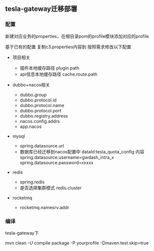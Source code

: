 ## tesla-gateway迁移部署

### 配置
新建对应业务的properties，在根目录pom的profile模块添加对应的profile

基于已有的配置
复制c3.properties内容到
按照需求修改以下配置

+ 项目相关
    - 插件本地缓存路径 plugin.path
    - api信息本地缓存路径 cache.route.path

+ dubbo+nacos相关
	- dubbo.group
	- dubbo.protocol.id
	- dubbo.protocol.name
	- dubbo.protocol.port
    - dubbo.registry.address
    - nacos.config.addrs
    - app.nacos

+ mysql
	- spring.datasource.url
	- 数据库已经迁移到nacos配置中 dataId:tesla_quota_config 内容spring.datasource.username=gwdash_intra_x spring.datasource.password=xxxxx

+ redis
    - spring.redis
    - 是否选择集群模式 redis.cluster

+ rocketmq
    - rocketmq.namesrv.addr

### 编译

tesla-gateway下

mvn clean -U compile package -P yourprofile -Dmaven.test.skip=true

